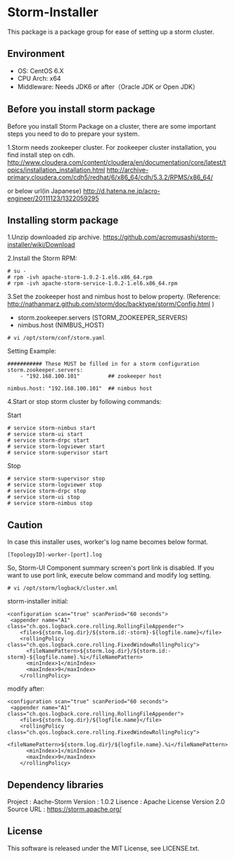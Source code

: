 # Storm-Installer

This package is a package group for ease of setting up a storm cluster.


## Environment

* OS: CentOS 6.X
* CPU Arch: x64
* Middleware: Needs JDK6 or after（Oracle JDK or Open JDK）


## Before you install storm package

Before you install Storm Package on a cluster,
there are some important steps you need to do to prepare your system.

1.Storm needs zookeeper cluster.
  For zookeeper cluster installation, you find install step on cdh.
  http://www.cloudera.com/content/cloudera/en/documentation/core/latest/topics/installation_installation.html
  http://archive-primary.cloudera.com/cdh5/redhat/6/x86_64/cdh/5.3.2/RPMS/x86_64/

  or below url(in Japanese)
  http://d.hatena.ne.jp/acro-engineer/20111123/1322059295


## Installing storm package

1.Unzip downloaded zip archive.
  https://github.com/acromusashi/storm-installer/wiki/Download

2.Install the Storm RPM:
```
# su -
# rpm -ivh apache-storm-1.0.2-1.el6.x86_64.rpm
# rpm -ivh apache-storm-service-1.0.2-1.el6.x86_64.rpm
```

3.Set the zookeeper host and nimbus host to below property.
  (Reference: http://nathanmarz.github.com/storm/doc/backtype/storm/Config.html )
* storm.zookeeper.servers (STORM_ZOOKEEPER_SERVERS)
* nimbus.host             (NIMBUS_HOST)

```
# vi /opt/storm/conf/storm.yaml
```

Setting Example:
```
########### These MUST be filled in for a storm configuration
storm.zookeeper.servers:
    - "192.168.100.101"         ## zookeeper host

nimbus.host: "192.168.100.101"  ## nimbus host
```

4.Start or stop storm cluster by following commands:

Start
```
# service storm-nimbus start
# service storm-ui start
# service storm-drpc start
# service storm-logviewer start
# service storm-supervisor start
```

Stop
```
# service storm-supervisor stop
# service storm-logviewer stop
# service storm-drpc stop
# service storm-ui stop
# service storm-nimbus stop
```


## Caution
In case this installer uses, worker's log name becomes below format.
```
[TopologyID]-worker-[port].log
```

So, Storm-UI Component summary screen's port link is disabled.
If you want to use port link, execute below command and modify log setting.
```
# vi /opt/storm/logback/cluster.xml
```

storm-installer initial:
```
<configuration scan="true" scanPeriod="60 seconds">
 <appender name="A1" class="ch.qos.logback.core.rolling.RollingFileAppender">
    <file>${storm.log.dir}/${storm.id:-storm}-${logfile.name}</file>
    <rollingPolicy class="ch.qos.logback.core.rolling.FixedWindowRollingPolicy">
      <fileNamePattern>${storm.log.dir}/${storm.id:-storm}-${logfile.name}.%i</fileNamePattern>
      <minIndex>1</minIndex>
      <maxIndex>9</maxIndex>
    </rollingPolicy>
```

modify after:
```
<configuration scan="true" scanPeriod="60 seconds">
 <appender name="A1" class="ch.qos.logback.core.rolling.RollingFileAppender">
    <file>${storm.log.dir}/${logfile.name}</file>
    <rollingPolicy class="ch.qos.logback.core.rolling.FixedWindowRollingPolicy">
      <fileNamePattern>${storm.log.dir}/${logfile.name}.%i</fileNamePattern>
      <minIndex>1</minIndex>
      <maxIndex>9</maxIndex>
    </rollingPolicy>
```


## Dependency libraries

Project    : Aache-Storm
Version    : 1.0.2
Lisence    : Apache License Version 2.0
Source URL : https://storm.apache.org/


## License
This software is released under the MIT License, see LICENSE.txt.

